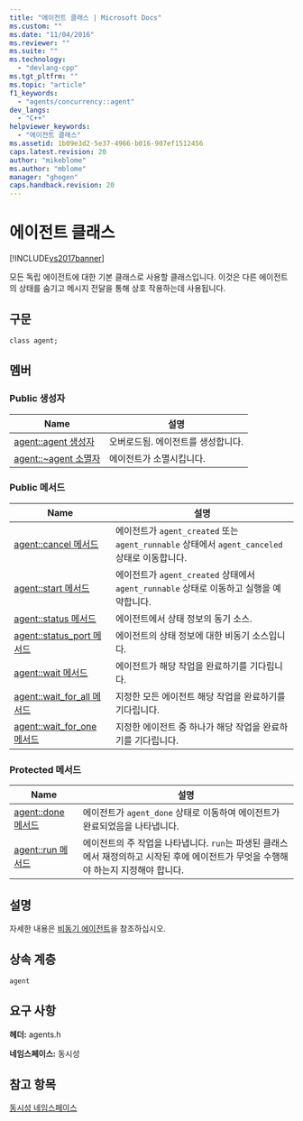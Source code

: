 ```yaml
---
title: "에이전트 클래스 | Microsoft Docs"
ms.custom: ""
ms.date: "11/04/2016"
ms.reviewer: ""
ms.suite: ""
ms.technology: 
  - "devlang-cpp"
ms.tgt_pltfrm: ""
ms.topic: "article"
f1_keywords: 
  - "agents/concurrency::agent"
dev_langs: 
  - "C++"
helpviewer_keywords: 
  - "에이전트 클래스"
ms.assetid: 1b09e3d2-5e37-4966-b016-907ef1512456
caps.latest.revision: 20
author: "mikeblome"
ms.author: "mblome"
manager: "ghogen"
caps.handback.revision: 20
---
```

# 에이전트 클래스
[!INCLUDE[vs2017banner](../../../assembler/inline/includes/vs2017banner.md)]

모든 독립 에이전트에 대한 기본 클래스로 사용할 클래스입니다.  이것은 다른 에이전트의 상태를 숨기고 메시지 전달을 통해 상호 작용하는데 사용됩니다.  
  
## 구문  
  
```  
class agent;  
```  
  
## 멤버  
  
### Public 생성자  
  
|Name|설명|  
|----------|--------|  
|[agent::agent 생성자](../Topic/agent::agent%20Constructor.md)|오버로드됨.  에이전트를 생성합니다.|  
|[agent::~agent 소멸자](../Topic/agent::~agent%20Destructor.md)|에이전트가 소멸시킵니다.|  
  
### Public 메서드  
  
|Name|설명|  
|----------|--------|  
|[agent::cancel 메서드](../Topic/agent::cancel%20Method.md)|에이전트가 `agent_created` 또는 `agent_runnable` 상태에서 `agent_canceled` 상태로 이동합니다.|  
|[agent::start 메서드](../Topic/agent::start%20Method.md)|에이전트가 `agent_created` 상태에서 `agent_runnable` 상태로 이동하고 실행을 예약합니다.|  
|[agent::status 메서드](../Topic/agent::status%20Method.md)|에이전트에서 상태 정보의 동기 소스.|  
|[agent::status\_port 메서드](../Topic/agent::status_port%20Method.md)|에이전트의 상태 정보에 대한 비동기 소스입니다.|  
|[agent::wait 메서드](../Topic/agent::wait%20Method.md)|에이전트가 해당 작업을 완료하기를 기다립니다.|  
|[agent::wait\_for\_all 메서드](../Topic/agent::wait_for_all%20Method.md)|지정한 모든 에이전트 해당 작업을 완료하기를 기다립니다.|  
|[agent::wait\_for\_one 메서드](../Topic/agent::wait_for_one%20Method.md)|지정한 에이전트 중 하나가 해당 작업을 완료하기를 기다립니다.|  
  
### Protected 메서드  
  
|Name|설명|  
|----------|--------|  
|[agent::done 메서드](../Topic/agent::done%20Method.md)|에이전트가 `agent_done` 상태로 이동하여 에이전트가 완료되었음을 나타냅니다.|  
|[agent::run 메서드](../Topic/agent::run%20Method.md)|에이전트의 주 작업을 나타냅니다.  `run`는 파생된 클래스에서 재정의하고 시작된 후에 에이전트가 무엇을 수행해야 하는지 지정해야 합니다.|  
  
## 설명  
 자세한 내용은 [비동기 에이전트](../../../parallel/concrt/asynchronous-agents.md)을 참조하십시오.  
  
## 상속 계층  
 `agent`  
  
## 요구 사항  
 **헤더:** agents.h  
  
 **네임스페이스:** 동시성  
  
## 참고 항목  
 [동시성 네임스페이스](../../../parallel/concrt/reference/concurrency-namespace.md)